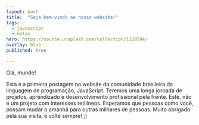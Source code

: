 ```yaml
---
layout: post
title:  "Seja bem-vindo ao nosso website!"
tags:
  - javascript
  - notas
hero: https://source.unsplash.com/collection/1129594/
overlay: blue
published: true

---
```

Olá, mundo!

Esta é a primeira postagem no website da comunidade brasileira da linguagem de programação, JavaScript. Teremos uma longa jornada de projetos, aprendizado e desenvolvimento profissional pela frente. Este, não é um projeto com interesses retilíneos. Esperamos que pessoas como você, possam mudar o amanhã para outras milhares de pessoas. Muito obrigado pela sua visita, e volte sempre! ;)
